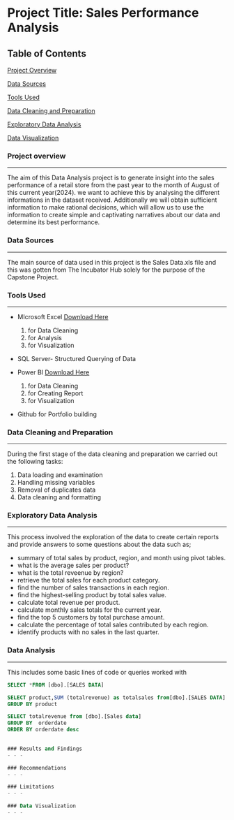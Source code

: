 # Project Title: Sales Performance Analysis 

##  Table of Contents 

[Project Overview](#project-overview)

[Data Sources](#data-sources)

[Tools Used](#tools-used)

[Data Cleaning and Preparation](#data-cleaning-and-preparation)

[Exploratory Data Analysis](#exploratory-data-analysis)

[Data Visualization](#data-visualization)


### Project overview 
- - - 
The aim of this Data Analysis project is to generate insight into the sales performance of a retail store from the past year to the month of August of this current year(2024). we want to achieve this by analysing the different informations in the dataset received. Additionally we will obtain sufficient information to make rational decisions, which will allow us to use the information to create simple and captivating narratives about our data and determine its best performance.


### Data Sources
- - -
The main source of data used in this project is the Sales Data.xls file and this was gotten from The Incubator Hub solely for the purpose of the Capstone Project.     


### Tools Used
- - -
- MIcrosoft Excel  [Download Here](https://www.microsoft.com)
  1. for Data Cleaning
  2. for  Analysis
  3. for Visualization
     
- SQL Server- Structured Querying of Data 
  
- Power BI   [Download Here](https://www.microsoft.com)
  1. for Data Cleaning
  2. for Creating Report
  3. for Visualization
- Github for Portfolio building
  

### Data Cleaning and Preparation
- - -
During the first stage of the data cleaning and preparation we carried out the following tasks: 
1. Data loading  and examination
2. Handling missing variables
3. Removal of duplicates data
4. Data cleaning and formatting   


### Exploratory Data Analysis
- - -
This process involved the exploration of the data to create certain reports and provide answers to some questions about the data such as;
- summary of total sales by product, region, and month using pivot tables.
- what is the average sales per product?
- what is the total reveenue by region?
- retrieve the total sales for each product category.
- find the number of sales transactions in each region.
- find the highest-selling product by total sales value. 
- calculate total revenue per product.
- calculate monthly sales totals for the current year.
- find the top 5 customers by total purchase amount.
- calculate the percentage of total sales contributed by each region.
- identify products with no sales in the last quarter.


### Data Analysis 
- - -
This includes some basic lines of code or queries worked with 

```SQL
SELECT *FROM [dbo].[SALES DATA]

SELECT product,SUM (totalrevenue) as totalsales from[dbo].[SALES DATA]
GROUP BY product

SELECT totalrevenue from [dbo].[Sales data]
GROUP BY  orderdate
ORDER BY orderdate desc

 
### Results and Findings
- - -

### Recommendations
- - -

### Limitations
- - - 

### Data Visualization
- - -  






